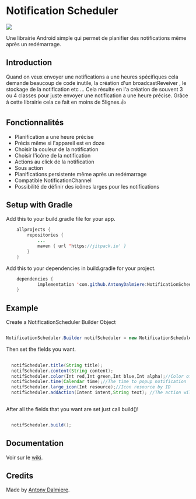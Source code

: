 # Notification Scheduler
[![](https://jitpack.io/v/AntonyDalmiere/NotificationScheduler.svg)](https://jitpack.io/#AntonyDalmiere/NotificationScheduler)


Une librairie Android simple qui permet de planifier des notifications même après un redémarrage. 

## Introduction
Quand on veux envoyer une notifications a une heures spécifiques cela demande beaucoup de code inutile, la création d'un broadcastReveiver , le stockage de la notification etc ... Cela résulte en l'a création de souvent 3 ou 4 classes pour juste envoyer une notification a une heure précise. Grâce à cette librairie cela ce fait en moins de 5lignes.👍
## Fonctionnalités
- Planification a une heure précise 
- Précis même si l'appareil est en doze
- Choisir la couleur de la notification 
- Choisir l'icône de la notification 
- Actions au click de la notification
- Sous action 
- Planifications persistente même après un redémarrage 
- Compatible NotificationChannel
- Possibilité de définir des icônes larges pour les notifications 
## Setup with Gradle
Add this to your build.gradle file for your app.
```java
	allprojects {
		repositories {
			...
			maven { url 'https://jitpack.io' }
		}
	}
```	

Add this to your dependencies in build.gradle for your project.
```java
	dependencies {
	        implementation 'com.github.AntonyDalmiere:NotificationScheduler:master-SNAPSHOT'
	}
```

## Example

Create a NotificationScheduler Builder Object

```java

NotificationScheduler.Builder notifScheduler = new NotificationScheduler.Builder(getApplicationContext());

```

Then set the fields you want.

```java
  
  notifScheduler.title(String title);
  notifScheduler.content(String content);
  notifScheduler.color(Int red,Int green,Int blue,Int alpha);//Color of notification header
  notifScheduler.time(Calendar time);//The time to popup notification
  notifScheduler.large_icon(Int resource);//Icon resource by ID
  notifScheduler.addAction(Intent intent,String text); //The action will call the intent when pressed
  
```

After all the fields that you want are set just call build()!

```java

  notifScheduler.build();

```
## Documentation 
Voir sur le [wiki](https://github.com/AntonyDalmiere/NotificationScheduler/wiki).
## Credits

Made by [Antony Dalmiere](https://github.com/AntonyDalmiere).
